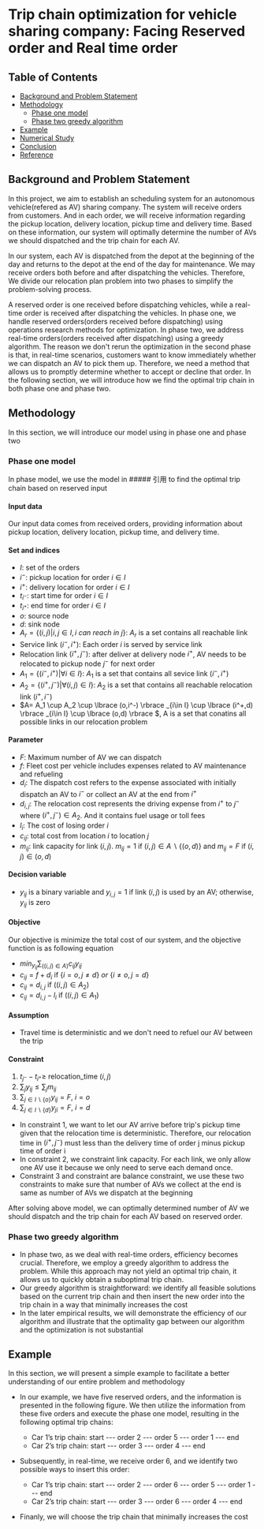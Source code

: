 # Trip chain optimization for vehicle sharing company: Facing Reserved order and Real time order

## Table of Contents
- [Background and Problem Statement](#background-and-problem-statement)
- [Methodology](#methodology)
  - [Phase one model](#phase-one-model)
  - [Phase two greedy algorithm](#phase-two-greedy-algorithm)
- [Example](#example)
- [Numerical Study](#numerical_study)
- [Conclusion](#conclusion)
- [Reference](#reference)

## Background and Problem Statement
In this project, we aim to establish an scheduling system for an autonomous vehicle(refered as AV) sharing company. 
The system will receive orders from customers. And in each order, we will receive information regarding the pickup location, delivery location, pickup time and delivery time.
Based on these information, our system will optimally determine the number of AVs we should dispatched and the trip chain for each AV.

In our system, each AV is dispatched from the depot at the beginning of the day and returns to the depot at the end of the day for maintenance. 
We may receive orders both before and after dispatching the vehicles.
Therefore, We divide our relocation plan problem into two phases to simplify the problem-solving process.

A reserved order is one received before dispatching vehicles, while a real-time order is received after dispatching the vehicles.
In phase one, we handle reserved orders(orders received before dispatching) using operations research methods for optimization.
In phase two, we address real-time orders(orders received after dispatching) using a greedy algorithm.
The reason we don't rerun the optimization in the second phase is that, in real-time scenarios, customers want to know immediately whether we can dispatch an AV to pick them up. 
Therefore, we need a method that allows us to promptly determine whether to accept or decline that order.
In the following section, we will introduce how we find the optimal trip chain in both phase one and phase two. 

## Methodology

In this section, we will introduce our model using in phase one and phase two

### Phase one model

In phase model, we use the model in ##### 引用 to find the optimal trip chain based on reserved input

#### Input data
Our input data comes from received orders, providing information about pickup location, delivery location, pickup time, and delivery time.

#### Set and indices 

- $I$: set of the orders
- $i^-$: pickup location for order $i\in I$
- $i^+$: delivery location for order $i\in I$
- $t_{i^-}$: start time for order $i\in I$
- $t_{i^+}$: end time for order $i\in I$
- $o$: source node
- $d$: sink node
- $A_r = \lbrace (i,j)| i,j \in I, i \  can \ reach \ in \ j\rbrace$: $A_r$ is a set contains all reachable link
- Service link $(i^-,i^+)$: Each order $i$ is served by service link
- Relocation link $(i^+,j^-)$: after deliver at delivery node $i^+$, AV needs to be relocated to pickup node $j^-$ for next order
- $A_1 = \lbrace (i^-,i^+)|\forall i \in I \rbrace$: $A_1$ is a set that contains all sevice link $(i^-,i^+)$
- $A_2 = \lbrace (i^+,j^-)|\forall (i,j) \in I \rbrace$: $A_2$ is a set that contains all reachable relocation link $(i^+,i^-)$
- $A= A_1 \cup A_2 \cup \lbrace (o,i^-) \rbrace _{i\in I} \cup \lbrace (i^+,d) \rbrace _{i\in I} \cup \lbrace (o,d) \rbrace $, A is a set that conatins all possible links in our relocation problem

#### Parameter

- $F$: Maximum number of AV we can dispatch
- $f$: Fleet cost per vehicle includes expenses related to AV maintenance and refueling
- $d_i$: The dispatch cost refers to the expense associated with initially dispatch an AV to $i^-$ or collect an AV at the end from $i^+$
- $d_{i,j}$: The relocation cost represents the driving expense from $i^+$ to $j^-$ where $(i^+,j^-)\in A_2$. And it contains fuel usage or toll fees
- $l_i$: The cost of losing order $i$
- $c_{ij}$: total cost from location $i$ to location $j$
- $m_{ij}$: link capacity for link $(i,j)$.  $m_{ij}=1$ if $(i,j)\in A \backslash \lbrace (o,d) \rbrace$ and $m_{ij}=F$ if $(i,j)\in (o,d)$

#### Decision variable

- $y_{ij}$ is a binary variable and $y_{i,j}=1$ if link $(i,j)$ is used by an AV; otherwise, $y_{ij}$ is zero

#### Objective

Our objective is minimize the total cost of our system, and the objective function is as following equation

- $min_{y_{ij}}\sum_{((i,j)\in A)}c_{ij}y_{ij}$
- $c_{ij}=f+d_i$ if $\lbrace i=o, j\neq d \rbrace \ or\ \lbrace i\neq o, j=d \rbrace$
- $c_{ij}=d_{i,j}$ if $((i,j) \in A_2)$
- $c_{ij}=d_{i,j}-l_i$ if $((i,j)\in A_1)$

#### Assumption

- Travel time is deterministic and we don't need to refuel our AV between the trip

#### Constraint

1. $t_{j^-}-t_{i^+}\ge$ relocation_time $(i,j)$
2. $\sum_{j}y_{ij}\leq \sum_{j}m_{ij}$
3. $\sum_{j\in I\backslash \lbrace o \rbrace} y_{ij}=F$, $i=o$
4. $\sum_{j\in I\backslash \lbrace d \rbrace} y_{ji}=F$, $i=d$

- In constraint 1, we want to let our AV arrive before trip's pickup time given that the relocation time is deterministic. Therefore, our relocation time in $(i^+,j^-)$ must less than the delivery time of order j minus pickup time of order i
- In constraint 2, we constraint link capacity. For each link, we only allow one AV use it because we only need to serve each demand once.
- Constraint 3 and constraint are balance constraint, we use these two constraints to make sure that number of AVs we collect at the end is same as number of AVs we dispatch at the beginning

After solving above model, we can optimally determined number of AV we should dispatch and the trip chain for each AV based on reserved order.

### Phase two greedy algorithm

- In phase two, as we deal with real-time orders, efficiency becomes crucial. Therefore, we employ a greedy algorithm to address the problem. While this approach may not yield an optimal trip chain, it allows us to quickly obtain a suboptimal trip chain.
- Our greedy algorithm is straightforward: we identify all feasible solutions based on the current trip chain and then insert the new order into the trip chain in a way that minimally increases the cost
- In the later empirical results, we will demonstrate the efficiency of our algorithm and illustrate that the optimality gap between our algorithm and the optimization is not substantial

## Example

In this section, we will present a simple example to facilitate a better understanding of our entire problem and methodology

- In our example, we have five reserved orders, and the information is presented in the following figure. We then utilize the information from these five orders and execute the phase one model, resulting in the following optimal trip chains:
  - Car 1’s trip chain: start --- order 2 --- order 5 --- order 1 --- end
  - Car 2’s trip chain: start --- order 3 --- order 4 --- end
 
- Subsequently, in real-time, we receive order 6, and we identify two possible ways to insert this order:
  - Car 1’s trip chain: start --- order 2 --- order 6 --- order 5 --- order 1 --- end
  - Car 2’s trip chain: start --- order 3 --- order 6 --- order 4 --- end
- Finanly, we will choose the trip chain that minimally increases the cost




